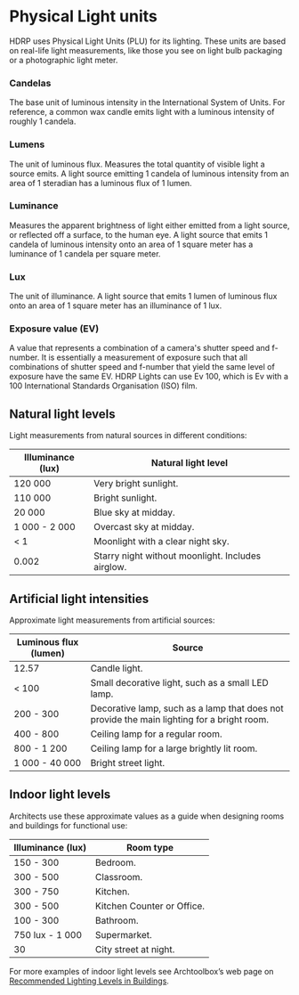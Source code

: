 # Physical Light units

HDRP uses Physical Light Units (PLU) for its lighting. These units are based on real-life light measurements, like those you see on light bulb packaging or a photographic light meter.

### Candelas

The base unit of luminous intensity in the International System of Units. For reference, a common wax candle emits light with a luminous intensity of roughly 1 candela.

### Lumens

The unit of luminous flux. Measures the total quantity of visible light a source emits. A light source emitting 1 candela of luminous intensity from an area of 1 steradian has a luminous flux of 1 lumen.

### Luminance

Measures the apparent brightness of light either emitted from a light source, or reflected off a surface, to the human eye. A light source that emits 1 candela of luminous intensity onto an area of 1 square meter has a luminance of 1 candela per square meter.

### Lux

The unit of illuminance. A light source that emits 1 lumen of luminous flux onto an area of 1 square meter has an illuminance of 1 lux.

### Exposure value (EV)

A value that represents a combination of a camera's shutter speed and f-number. It is essentially a measurement of exposure such that all combinations of shutter speed and f-number that yield the same level of exposure have the same EV. HDRP Lights can use Ev 100, which is Ev with a 100 International Standards Organisation (ISO) film.

## Natural light levels

Light measurements from natural sources in different conditions:

| Illuminance (lux) | Natural light level                               |
| ----------------- | ------------------------------------------------- |
| 120 000           | Very bright sunlight.                             |
| 110 000           | Bright sunlight.                                  |
| 20 000            | Blue sky at midday.                               |
| 1 000 - 2 000     | Overcast sky at midday.                           |
| < 1               | Moonlight with a clear night sky.                 |
| 0.002             | Starry night without moonlight. Includes airglow. |

## Artificial light intensities

Approximate light measurements from artificial sources:

| Luminous flux (lumen) | Source                                                       |
| --------------------- | ------------------------------------------------------------ |
| 12.57                 | Candle light.                                                |
| < 100                 | Small decorative light, such as a small LED lamp.            |
| 200 - 300             | Decorative lamp, such as a lamp that does not provide the main lighting for a bright room. |
| 400 - 800             | Ceiling lamp for a regular room.                             |
| 800 - 1 200           | Ceiling lamp for a large brightly lit room.                  |
| 1 000 - 40 000        | Bright street light.                                         |

## Indoor light levels

Architects use these approximate values as a guide when designing rooms and buildings for functional use:

| Illuminance (lux) | Room type                  |
| ----------------- | -------------------------- |
| 150 - 300         | Bedroom.                   |
| 300 - 500         | Classroom.                 |
| 300 - 750         | Kitchen.                   |
| 300 - 500         | Kitchen Counter or Office. |
| 100 - 300         | Bathroom.                  |
| 750 lux - 1 000   | Supermarket.               |
| 30                | City street at night.      |

For more examples of indoor light levels see Archtoolbox’s web page on [Recommended Lighting Levels in Buildings](https://www.archtoolbox.com/materials-systems/electrical/recommended-lighting-levels-in-buildings.html).
